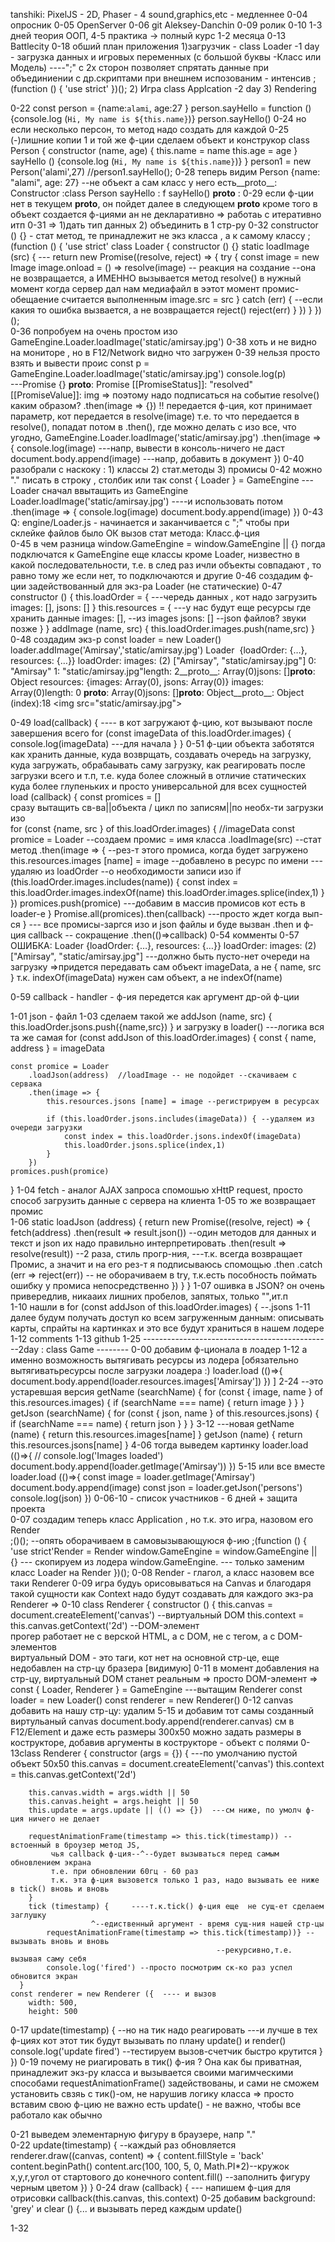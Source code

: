 tanshiki: PixelJS - 2D, Phaser - 4 sound,graphics,etc - медленнее
0-04 опросник
0-05 OpenServer
0-06 git Aleksey-Danchin
0-09 ролик
0-10 1-3 дней теория ООП, 4-5 практика -> полный курс 1-2 месяца
0-13 Battlecity
0-18 обший план приложения 
1)загрузчик - class Loader -1 day - загрузка данных и игровых переменных
 (с большой буквы -Класс или Модель)
----";" c 2х сторон позволяет спрятать данные при объединиении с др.скриптами при внешнем испозованим - интенсив 
;(function () { 
    'use strict'
})();
2) Игра class Applcation -2 day
3) Rendering

0-22 
const person = {name:`alami`, age:27 }
person.sayHello = function () {console.log (`Hi, My name is ${this.name}`)}
person.sayHello()
0-24  но  если несколько персон, то метод надо создать для каждой
0-25 (-)лишние копии 1 и той же ф-ции
сделаем объект и конструкор
    class Person {
        constructor (name, age) {
            this.name = name
            this.age = age
        }
        sayHello () {console.log (`Hi, My name is ${this.name}`)}
    }
    person1 = new Person('alami',27)
    //person1.sayHello();
0-28 теперь видим 
Person {name: "alami", age: 27} --не объект а сам класс
у него есть__proto__:
  Constructor :class Person
  sayHello    : f sayHello()
     __proto__  :
0-29 если ф-ции нет в текущем __proto__, он пойдет далее в следующем __proto__
кроме того в объект создается ф-циями ан не декларативно => работаь с итеративно итп
0-31 => 1)дать тип данных 2) объединить в 1 стр-ру
0-32 constructor () {} - стат метод, те принадлежит не экз класса , а к самому классу
;(function () {
    'use strict'
    class Loader {
    constructor () {}
    static loadImage (src) { ---
        return new Promise((resolve, reject) => {
            try {
                const image = new Image
                image.onload = () => resolve(image) -- реакция на создание
                             --она не возвращается, а ИМЕННО вызывается метод resolve()
                             в нужный момент когда сервер дал нам медиафайл
                             в ээтот момент промис-обещаение считается выполненным
                image.src = src 
            }
            catch (err) { --если какия то ошибка вызвается, а не возвращается reject()
                reject(err)
            }
        })
    }
})();       
0-36 попробуем на очень простом изо 
    GameEngine.Loader.loadImage('static/amirsay.jpg')
0-38 хоть и не видно на мониторе , но в F12/Network видно что загружен
0-39 нельзя просто взять и вывести проис
    const p = GameEngine.Loader.loadImage('static/amirsay.jpg')
    console.log(p)  
---Promise {<pending>}
   __proto__: Promise
   [[PromiseStatus]]: "resolved"
   [[PromiseValue]]: img
=> поэтому надо подписаться на событие resolve()    
каким образом? .then(image => {})
!! передается ф-ция, кот принимает параметр, кот  передается в  resolve(image)
  т.е. то что передается в resolve(), попадат потом в .then(),
  где можно делать с изо все, что угодно, 
    GameEngine.Loader.loadImage('static/amirsay.jpg')
        .then(image => {
            console.log(image)    ---напр, вывести в консоль-ничего не даст
            document.body.append(image) ---напр, добавить в документ
        })
0-40 разобрали с наскоку : 1) классы 2) стат.методы 3) промисы
0-42 можно "." писать в строку , столбик или так
        const { Loader } = GameEngine ---Loader сначал ввытащить из  GameEngine
        Loader.loadImage('static/amirsay.jpg')   ----и использовать потом
            .then(image => {
                console.log(image)
                document.body.append(image)
            })
0-43 Q: engine/Loader.js - начинается и заканчивается  с ";" чтобы при склейке файлов было ОК
    вызов стат метода:  Класс.ф-ция    
0-45 в чем разница     window.GameEngine = window.GameEngine || {}
   погда подключатся к GameEngine еще классы кроме Loader,
   низвестно в какой последовательности, т.е. в след раз ичли объекты совпадают ,
   то равно тому же если нет, то подключаются и другие
0-46 создадим ф-ции задействованный для экз-ра Loader (не статические)
0-47 constructor () {
         this.loadOrder = { ---чередь данных , кот надо загрузить
             images: [],
             jsons: []
         }
         this.resources = { ---у нас будут еще ресурсы где хранить данные
             images: [],   --из images
             jsons: []      --json файлов? звуки позже
         }
     }
     addImage (name, src) {
          this.loadOrder.images.push(name,src)
         }
0-48 создадим экз-р
    const loader = new Loader()
    loader.addImage('Amirsay','static/amirsay.jpg')
Loader
 {loadOrder: {…},
 resources: {…}}
 loadOrder:
  images: (2) ["Amirsay", "static/amirsay.jpg"]
   0: "Amirsay"
   1: "static/amirsay.jpg"length: 2__proto__: Array(0)jsons: []__proto__: Object
  resources: {images: Array(0), jsons: Array(0)}
    images: Array(0)length: 0
    __proto__: Array(0)jsons: []__proto__: Object__proto__: Object
(index):18 <img src=​"static/​amirsay.jpg">​

0-49 load(callback) {  ---- в кот загружают ф-цию, кот вызывают после завершения всего
        for (const imageData of this.loadOrder.images) {
            console.log(imageData)  ---для начала
        }
    }
0-51 ф-ции объекта заботятся как хранить данные, куда возврщать, 
  создавать очередь на загрузку, куда загружать, обрабаывать саму загрузку,
  как реагировать после загрузки всего  и т.п, т.е. куда более сложный
в отличие статических куда более глупеньких и просто универсальной для всех сущностей        
  load (callback) {
    const promices = []     
сразу вытащить св-ва||объекта / цикл по записям||по необх-ти загрузки изо     
    for (const {name, src } of this.loadOrder.images) { //imageData
        const promice = Loader --создаем промис = имя класса
            .loadImage(src)    --стат метод
            .then(image => {   --рез-т этого промиса, когда будет загружено
                this.resources.images [name] = image  --добавлено в ресурс по имени
                   ---удаляю из loadOrder --о необходимости записи изо
                if (this.loadOrder.images.includes(name)) {
                    const index = this.loadOrder.images.indexOf(name)
                    this.loadOrder.images.splice(index,1)
                }
            })
        promices.push(promice) ---добавим в массив промисов кот есть в loader-е
    }
    Promise.all(promices).then(сallback) ---просто ждет когда вып-ся
  }        --- все промисы-заргся изо и json файлы и буде вызван .then и ф-ция callback
           -- сокращение .then(()=>callback)
0-54 комменты
0-57 ОШИБКА:
Loader {loadOrder: {…}, resources: {…}}
    loadOrder:
    images: (2) ["Amirsay", "static/amirsay.jpg"] ---должно быть пусто-нет очереди на загрузку
=>придется передавать сам объект imageData, а не { name, src } 
т.к. indexOf(imageData) нужен  сам объект, а не indexOf(name)

0-59 callback - handler - ф-ия передется как аргумент др-ой ф-ции

1-01 json - файл
1-03 сделаем такой же 
        addJson (name, src) {
          this.loadOrder.jsons.push({name,src})
          } 
и загрузку в loader() ---логика вся та же самая
  for (const addJson of this.loadOrder.images) { 
    const { name, address } = imageData

    const promice = Loader
        .loadJson(address)  //loadImage -- не подойдет --скачиваем с сервака
        .then(image => {
            this.resources.jsons [name] = image --регистрируем в ресурсах

            if (this.loadOrder.jsons.includes(imageData)) { --удаляем из очереди загрузки
                const index = this.loadOrder.jsons.indexOf(imageData)
                this.loadOrder.jsons.splice(index,1)
            }
        })
    promices.push(promice)
  }
1-04 fetch - аналог AJAX запроса спомошью xHttP request, 
просто способ загрузить данные с сервера на клиента
1-05 то же возвращает промис  
1-06
   static loadJson (address) {
     return new Promise((resolve, reject) => {
       fetch(address)
         .then(result => result.json())   --один методов для данных и текст и json их надо правильно интерпретировать
         .then(result => resolve(result)) --2 раза, стиль прогр-ния,
---т.к. всегда возвращает Промис, а значит и на его рез-т я подписываюсь спомощью .then
         .catch (err => reject(err))  -- не оборачиваем в try, т.к.есть пособность поймать ошибку у промиса непосредственно
     })
    }
   }
1-07 ошивка в JSON? он очень привередлив, никааих лишних пробелов, запятых, только "",ит.п  
1-10 нашли в  for (const addJson of this.loadOrder.images) { --.jsons
1-11 далее будум получать доступ ко всем загруженным данным: описывать карты, спрайты на картинках
и это все будут храниться в нашем лодере
1-12 comments
1-13 github
1-25
-----------------------------------------------2day : class Game --------
0-00 добавим ф-ционала в лоадер 
1-12 а именно возможность вытягивать ресурсы из лодера
[обязательно вытягиватьресурсы после загрузки лоадера :) 
    loader.load (()=>{
        document.body.append(loader.resources.images['Amirsay']) })  ]
2-24 --это устаревшая версия
    getName (searchName) {
        for (const { image, name } of this.resources.images) {
            if (searchName === name) {
                return image
            }
        }
    }
    getJson (searchName) {
        for (const { json, name } of this.resources.jsons) {
            if (searchName === name) {
                return json
            }
        }
    }
3-12 ---новая 
    getName (name) {
        return this.resources.images[name]
    }
    getJson (name) {
        return this.resources.jsons[name]
    }
4-06 тогда выведем картинку
 loader.load (()=>{
        // console.log('Images loaded')
        document.body.append(loader.getImage('Amirsay'))
    })
5-15 или все вместе 
loader.load (()=>{
        const image = loader.getImage('Amirsay')
        document.body.append(image)
        const json = loader.getJson('persons')
        console.log(json)
    })
0-06-10 - список участников - 6 дней + защита проекта    
0-07 создадим теперь класс Application , но т.к. это игра, назовом его Render    
    ;()();   --опять оборачиваем в самовызывающуюся ф-ию
;(function () {
    'use strict'Render = Render
    window.GameEngine = window.GameEngine || {}  --- скопируем из лодера
    window.GameEngine.   --- только заменим класс Loader на Render
})();
0-08 Render - глагол, а класс назовем все таки  Renderer 
0-09 игра будуь орисовываться на Canvas и благодаря такой сущности как Context
надо будут создавать для каждого экз-ра Renderer =>
0-10 class Renderer {
       constructor () {
         this.canvas = document.createElement('canvas') --виртуальный DOM
         this.context = this.canvas.getContext('2d')    --DOM-элемент  
прогер работает не с верской HTML, а с  DOM, не с тегом, а с DOM-элементов  
виртуальный DOM - это таги, кот нет на основной стр-це, еще недобавлен на стр-цу бразера [видимую]
0-11 в момент добавления на стр-цу, виртуальный DOM станет реальным => просто DOM-элемент 
=> const { Loader, Renderer } = GameEngine  ---вытащим Renderer
   const loader = new Loader()
   const renderer = new Renderer()
0-12 canvas добавить на нашу стр-цу: удалим 5-15
 и добавим тот самы созданный виртульаный canvas
    document.body.append(renderer.canvas)
см в F12/Element <canvas> и даже есть размеры 300х50
можно задать размеры в кострукторе, добавив аргументы в кострукторе - объект с полями
0-13class Renderer {
      constructor (args = {}) { ---по умолчанию пустой объект 50x50
        this.canvas = document.createElement('canvas')
        this.context = this.canvas.getContext('2d')

        this.canvas.width = args.width || 50
        this.canvas.height = args.height || 50
        this.update = args.update || (() => {})  ---см ниже, по умолч ф-ция ничего не делает
        
        requestAnimationFrame(timestamp => this.tick(timestamp)) --встоенный в броузер метод JS,
             чья callback ф-ция--^--будет вызываться перед самым обновлением экрана
             т.е. при обновлении 60гц - 60 раз
             т.к. эта ф-ция вызовется только 1 раз, надо вызывать ее ниже в tick() вновь и вновь
        }
        tick (timestamp) {     ----т.к.tick() ф-ция еще  не сущ-ет сделаем заглушку
                      ^--едиственный аргумент - время сущ-ния нашей стр-цы
            requestAnimationFrame(timestamp => this.tick(timestamp))} --вызывать вновь и вновь
                                                  --рекурсивно,т.е. вызывая саму себя
            console.log('fired') --просто посмотрим ск-ко раз успел обновится экран                                                               
      }  
    const renderer = new Renderer ({  ---- и вызов
        width: 500,
        height: 500
0-17    update(timestamp) { --но на тик надо реагировать
            ---и лучше в тех ф-циях кот этот тик будут вызывать по плану update() и render()
            console.log('update fired') --тестируем вызов-счетчик быстро крутится 
        }
    })
0-19 почему не риагировать в тик() ф-ия ? 
Она как бы приватная, принадлежит экз-ру класса и вызывается своими магимческими способами
requestAnimationFrame() задействованы, и сами не сможем установить свзяь с тик()-ом,
не нарушив логику класса => просто вставим свою ф-цию
не важно есть update() - не важно, чтобы все работало как обычно

0-21 выведем элементарную фигуру в браузере, напр "."  
0-22 update(timestamp) { --каждый раз обновляется
      renderer.draw((canvas, content) => {
        content.fillStyle = 'back'
        content.beginPath()
        content.arc(100, 100, 5, 0, Math.PI*2)--кружок x,y,r,угол от стартового до конечного
        content.fill() --заполнить фигуру черным цветом
        })
    }
0-24 draw (callback) { --- напишем ф-ция для отрисовки
        callback(this.canvas, this.context)
0-25 добавим background: 'grey' и clear () {... 
и вызывать перед каждым update()


























    
    
1-32